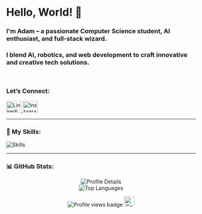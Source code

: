 <h1 align="left">Hello, World! 👋</h1>
<h3 align="left">I'm Adam – a passionate Computer Science student, AI enthusiast, and full-stack wizard.</h3>
<h3 align="left">I blend AI, robotics, and web development to craft innovative and creative tech solutions.</h3>
<br>

<h3 align="left">Let’s Connect:</h3>
<p align="left">
  <a href="https://linkedin.com/in/adam-ai" target="_blank">
    <img src="https://raw.githubusercontent.com/rahuldkjain/github-profile-readme-generator/master/src/images/icons/Social/linked-in-alt.svg" alt="LinkedIn" height="30" width="40" />
  </a>
  <a href="https://instagram.com/cocopaelle" target="_blank">
    <img src="https://raw.githubusercontent.com/rahuldkjain/github-profile-readme-generator/master/src/images/icons/Social/instagram.svg" alt="Instagram" height="30" width="40" />
  </a>
</p>

<hr>

<h3 align="left">🔧 My Skills:</h3>
<p align="left">
  <img src="https://go-skill-icons.vercel.app/api/icons?i=python,js,java,react,aws,pytorch,express,firebase,mongodb,mysql,nodejs,opencv,git,cpp,tensorflow,scikit-learn&theme=dark&perline=50" alt="Skills" />
</p>

<hr>

<h3 align="left">📊 GitHub Stats:</h3>
<div align="center">
  <!-- Profile Details -->
  <picture>
    <img alt="Profile Details" src="http://github-profile-summary-cards.vercel.app/api/cards/profile-details?username=adam-a-i&theme=dark">
  </picture>
  <br>

  <!-- Top Languages -->
  
<picture>
    <img alt="Top Languages" src="https://github-readme-stats.vercel.app/api/top-langs/?username=adam-a-i&layout=compact&theme=dark&utcOffset=8&cacheBuster=123456">
  </picture>
  <br>
  
  <!-- Profile Views -->
  <p align="center">
    <img src="https://komarev.com/ghpvc/?username=adam-a-i&label=Profile%20views&color=999999&style=flat" alt="Profile views badge" />
    <img src="https://i.giphy.com/media/v1.Y2lkPTc5MGI3NjExamZrcmUyN3NxNGd1Yjk3bWdzaGF1Zm5zMXVnem45ZHo2dnV5aGdvdiZlcD12MV9pbnRlcm5hbF9naWZfYnlfaWQmY3Q9Zw/z1HdiobjzYIrm/giphy.gif" width="27" alt="Cool GIF"/>
  </p>
</div>
